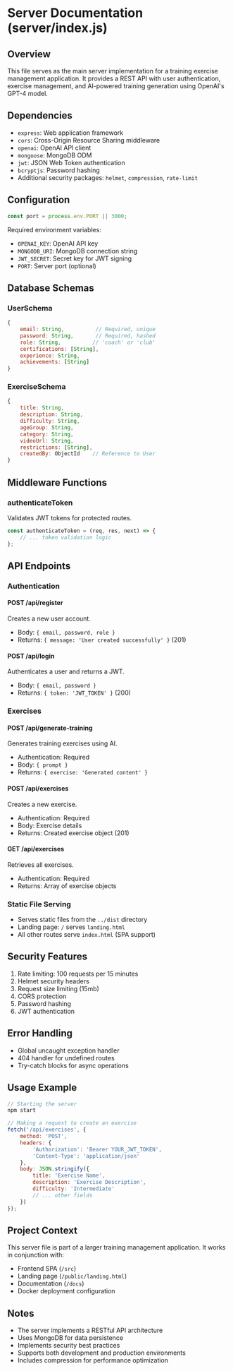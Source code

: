 # Server Documentation (server/index.js)

## Overview

This file serves as the main server implementation for a training exercise management application.
It provides a REST API with user authentication, exercise management, and AI-powered training
generation using OpenAI's GPT-4 model.

## Dependencies

- `express`: Web application framework
- `cors`: Cross-Origin Resource Sharing middleware
- `openai`: OpenAI API client
- `mongoose`: MongoDB ODM
- `jwt`: JSON Web Token authentication
- `bcryptjs`: Password hashing
- Additional security packages: `helmet`, `compression`, `rate-limit`

## Configuration

```javascript
const port = process.env.PORT || 3000;
```

Required environment variables:

- `OPENAI_KEY`: OpenAI API key
- `MONGODB_URI`: MongoDB connection string
- `JWT_SECRET`: Secret key for JWT signing
- `PORT`: Server port (optional)

## Database Schemas

### UserSchema

```javascript
{
    email: String,          // Required, unique
    password: String,       // Required, hashed
    role: String,          // 'coach' or 'club'
    certifications: [String],
    experience: String,
    achievements: [String]
}
```

### ExerciseSchema

```javascript
{
    title: String,
    description: String,
    difficulty: String,
    ageGroup: String,
    category: String,
    videoUrl: String,
    restrictions: [String],
    createdBy: ObjectId    // Reference to User
}
```

## Middleware Functions

### authenticateToken

Validates JWT tokens for protected routes.

```javascript
const authenticateToken = (req, res, next) => {
    // ... token validation logic
};
```

## API Endpoints

### Authentication

#### POST /api/register

Creates a new user account.

- Body: `{ email, password, role }`
- Returns: `{ message: 'User created successfully' }` (201)

#### POST /api/login

Authenticates a user and returns a JWT.

- Body: `{ email, password }`
- Returns: `{ token: 'JWT_TOKEN' }` (200)

### Exercises

#### POST /api/generate-training

Generates training exercises using AI.

- Authentication: Required
- Body: `{ prompt }`
- Returns: `{ exercise: 'Generated content' }`

#### POST /api/exercises

Creates a new exercise.

- Authentication: Required
- Body: Exercise details
- Returns: Created exercise object (201)

#### GET /api/exercises

Retrieves all exercises.

- Authentication: Required
- Returns: Array of exercise objects

### Static File Serving

- Serves static files from the `../dist` directory
- Landing page: `/` serves `landing.html`
- All other routes serve `index.html` (SPA support)

## Security Features

1. Rate limiting: 100 requests per 15 minutes
2. Helmet security headers
3. Request size limiting (15mb)
4. CORS protection
5. Password hashing
6. JWT authentication

## Error Handling

- Global uncaught exception handler
- 404 handler for undefined routes
- Try-catch blocks for async operations

## Usage Example

```javascript
// Starting the server
npm start

// Making a request to create an exercise
fetch('/api/exercises', {
    method: 'POST',
    headers: {
        'Authorization': 'Bearer YOUR_JWT_TOKEN',
        'Content-Type': 'application/json'
    },
    body: JSON.stringify({
        title: 'Exercise Name',
        description: 'Exercise Description',
        difficulty: 'Intermediate'
        // ... other fields
    })
});
```

## Project Context

This server file is part of a larger training management application. It works in conjunction with:

- Frontend SPA (`/src`)
- Landing page (`/public/landing.html`)
- Documentation (`/docs`)
- Docker deployment configuration

## Notes

- The server implements a RESTful API architecture
- Uses MongoDB for data persistence
- Implements security best practices
- Supports both development and production environments
- Includes compression for performance optimization
